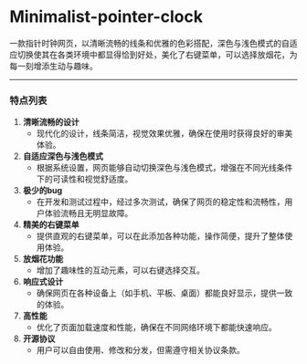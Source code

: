 # Minimalist-pointer-clock
一款指针时钟网页，以清晰流畅的线条和优雅的色彩搭配，深色与浅色模式的自适应切换使其在各类环境中都显得恰到好处，美化了右键菜单，可以选择放烟花，为每一刻增添生动与趣味。

---

### 特点列表
1. **清晰流畅的设计**
   - 现代化的设计，线条简洁，视觉效果优雅，确保在使用时获得良好的审美体验。
2. **自适应深色与浅色模式**
   - 根据系统设置，网页能够自动切换深色与浅色模式，增强在不同光线条件下的可读性和视觉舒适度。
3. **极少的bug**
   - 在开发和测试过程中，经过多次测试，确保了网页的稳定性和流畅性，用户体验流畅且无明显故障。
4. **精美的右键菜单**
   - 提供直观的右键菜单，可以在此添加各种功能，操作简便，提升了整体使用体验。
5. **放烟花功能**
   - 增加了趣味性的互动元素，可以右键选择交互。
6. **响应式设计**
   - 确保网页在各种设备上（如手机、平板、桌面）都能良好显示，提供一致的体验。
7. **高性能**
   - 优化了页面加载速度和性能，确保在不同网络环境下都能快速响应。
8. **开源协议**
   - 用户可以自由使用、修改和分发，但需遵守相关协议条款。
